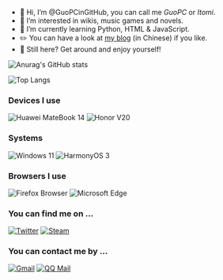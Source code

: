 - 👋 Hi, I’m @GuoPCinGitHub, you can call me *GuoPC* or *Itomi*.
- 👀 I’m interested in wikis, music games and novels.
- 🌱 I’m currently learning Python, HTML & JavaScript.
- ✏️ You can have a look at [my blog](https://guopcingithub.github.io) (in Chinese) if you like.
- 🤔 Still here? Get around and enjoy yourself!

![Anurag's GitHub stats](https://github-readme-stats.vercel.app/api?username=GuoPCinGitHub&show_icons=true&theme=solarized-light)

![Top Langs](https://github-readme-stats.vercel.app/api/top-langs/?username=GuoPCinGitHub&theme=solarized-light)

### Devices I use
![Huawei MateBook 14](https://img.shields.io/badge/Huawei_MateBook_14-C8000C?style=for-the-badge&logo=huawei)
![Honor V20](https://img.shields.io/badge/Honor_View_20-000000?style=for-the-badge&logo=honor)

### Systems
![Windows 11](https://img.shields.io/badge/Windows_11-0078D4?style=for-the-badge&logo=windows11)
![HarmonyOS 3](https://img.shields.io/badge/HarmonyOS_3-000000?style=for-the-badge&logo=harmonyos)

### Browsers I use
![Firefox Browser](https://img.shields.io/badge/Firefox_Browser-FF7139?style=for-the-badge&logo=firefoxbrowser&logoColor=FFFFFF)
![Microsoft Edge](https://img.shields.io/badge/Microsoft_Edge-0078D7?style=for-the-badge&logo=microsoftedge)

### You can find me on …
[![Twitter](https://img.shields.io/badge/Twitter@Guo__PC-1D9BF0?style=for-the-badge&logo=twitter&logoColor=FFFFFF)](https://twitter.com/Guo_PC)
[![Steam](https://img.shields.io/badge/Steam@GuoPC-344554?style=for-the-badge&logo=steam)](https://steamcommunity.com/id/GuoPC/)

### You can contact me by …
[![Gmail](https://img.shields.io/badge/gpc2843661009@gmail.com-EA4335?style=for-the-badge&logo=gmail&logoColor=FFFFFF)](mailto:gpc2843661009@gmail.com)
[![QQ Mail](https://img.shields.io/badge/itomi@qq.com-12B7F5?style=for-the-badge&logo=tencentqq)](mailto:itomi@qq.com)
